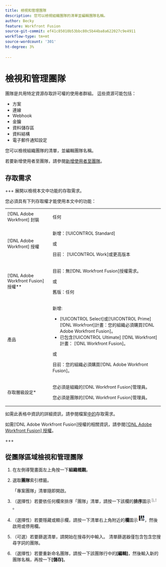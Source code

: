 ```yaml
---
title: 檢視和管理團隊
description: 您可以檢視組織團隊的清單並編輯團隊名稱。
author: Becky
feature: Workfront Fusion
source-git-commit: ef41c85010b53bbc80c5b44ba8a622027c9e4911
workflow-type: tm+mt
source-wordcount: '301'
ht-degree: 3%

---
```


# 檢視和管理團隊

團隊是共用特定資源存取許可權的使用者群組。 這些資源可能包括：

* 方案
* 連線
* Webhook
* 金鑰
* 資料儲存區
* 資料結構
* 電子郵件通知設定

您可以檢視組織團隊的清單，並編輯團隊名稱。

若要新增使用者至團隊，請參閱[新增使用者至團隊](/help/workfront-fusion/set-up-and-manage-workfront-fusion/set-up-and-manage-orgs-and-teams/set-up-orgs-teams-and-users/add-a-user-to-a-team.md)。

## 存取需求

+++ 展開以檢視本文中功能的存取需求。

您必須具有下列存取權才能使用本文中的功能：

<table style="table-layout:auto">
 <col> 
 <col> 
 <tbody> 
  <tr> 
   <td role="rowheader">[!DNL Adobe Workfront] 封裝</td> 
   <td> <p>任何</p> </td> 
  </tr> 
  <tr data-mc-conditions=""> 
   <td role="rowheader">[!DNL Adobe Workfront] 授權</td> 
   <td> <p>新增：[!UICONTROL Standard]</p><p>或</p><p>目前： [!UICONTROL Work]或更高版本</p> </td> 
  </tr> 
  <tr> 
   <td role="rowheader">[!DNL Adobe Workfront Fusion] 授權**</td> 
   <td>
   <p>目前：無[!DNL Workfront Fusion]授權需求。</p>
   <p>或</p>
   <p>舊版：任何 </p>
   </td> 
  </tr> 
  <tr> 
   <td role="rowheader">產品</td> 
   <td>
   <p>新增:</p> <ul><li>[!UICONTROL Select]或[!UICONTROL Prime] [!DNL Workfront]計畫：您的組織必須購買[!DNL Adobe Workfront Fusion]。</li><li>已包含[!UICONTROL Ultimate] [!DNL Workfront]計畫： [!DNL Workfront Fusion]。</li></ul>
   <p>或</p>
   <p>目前：您的組織必須購買[!DNL Adobe Workfront Fusion]。</p>
   </td> 
  </tr>
  <tr data-mc-conditions=""> 
   <td role="rowheader">存取層級設定*</td> 
   <td> 
     <p>您必須是組織的[!DNL Workfront Fusion]管理員。</p>
     <p>您必須是團隊的[!DNL Workfront Fusion]管理員。</p>
   </td> 
  </tr> 
   </td> 
  </tr> 
 </tbody> 
</table>

如需此表格中資訊的詳細資訊，請參閱檔案[中的](/help/workfront-fusion/references/licenses-and-roles/access-level-requirements-in-documentation.md)存取需求。

如需[!DNL Adobe Workfront Fusion]授權的相關資訊，請參閱[[!DNL Adobe Workfront Fusion] 授權](/help/workfront-fusion/set-up-and-manage-workfront-fusion/licensing-operations-overview/license-automation-vs-integration.md)。

+++

## 從團隊區域檢視和管理團隊

1. 在左側導覽畫面左上角按一下&#x200B;**組織概觀**。
1. 選取&#x200B;**團隊**&#x200B;索引標籤。

   「專案團隊」清單隨即開啟。

1. （選擇性）若要依任何欄來排序「團隊」清單，請按一下該欄的&#x200B;**排序**&#x200B;圖示![排序圖示](assets/sort-icon.png)。
1. （選擇性）若要隱藏或顯示欄，請按一下清單右上角附近的&#x200B;**欄**&#x200B;圖示![欄圖示](assets/columns-icon.png)，然後啟用或停用欄。
1. （可選）若要篩選清單，請開始在搜尋列中輸入。 清單篩選器僅包含包含您搜尋字詞的團隊。
1. （選擇性）若要重新命名團隊，請按一下該團隊行中的&#x200B;**[編輯]**，然後輸入新的團隊名稱，再按一下&#x200B;**[儲存]**。



